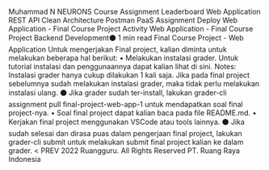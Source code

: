 
Muhammad N
NEURONS Course Assignment Leaderboard
Web Application
REST API
Clean Architecture
Postman
PaaS
Assignment Deploy
Web Application - Final Course Project
Activity
Web Application - Final Course Project
Backend Development⚫ 1 min read
Final Course Project - Web Application
Untuk mengerjakan Final project, kalian diminta untuk melakukan beberapa hal berikut:
• Melakukan instalasi grader. Untuk tutorial instalasi dan penggunaannya dapat kalian lihat di sini.
Notes: Instalasi grader hanya cukup dilakukan 1 kali saja. Jika pada final project sebelumnya sudah melakukan instalasi grader, maka tidak perlu melakukan instalasi ulang.
⚫ Jika grader sudah ter-install, lakukan grader-cli assignment pull final-project-web-app-1 untuk mendapatkan soal final project-nya.
• Soal final project dapat kalian baca pada file README.md.
• Kerjakan final project menggunakan VSCode atau tools lainnya.
⚫ Jika sudah selesai dan dirasa puas dalam pengerjaan final project, lakukan grader-cli submit untuk melakukan submit final project kalian ke dalam grader.
< PREV
2022 Ruangguru. All Rights Reserved PT. Ruang Raya Indonesia